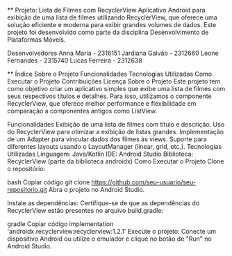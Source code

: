 ** Projeto: Lista de Filmes com RecyclerView
Aplicativo Android para exibição de uma lista de filmes utilizando RecyclerView, que oferece uma solução eficiente e moderna para exibir grandes volumes de dados. Este projeto foi desenvolvido como parte da disciplina Desenvolvimento de Plataformas Móveis.

Desenvolvedores
Anna Maria - 2316151
Jardiana Galvão - 2312660
Leone Fernandes - 2315740
Lucas Ferreira - 2312638

** Índice
Sobre o Projeto
Funcionalidades
Tecnologias Utilizadas
Como Executar o Projeto
Contribuições
Licença
Sobre o Projeto
Este projeto tem como objetivo criar um aplicativo simples que exibe uma lista de filmes com seus respectivos títulos e detalhes. Para isso, utilizamos o componente RecyclerView, que oferece melhor performance e flexibilidade em comparação a componentes antigos como ListView.

Funcionalidades
Exibição de uma lista de filmes com título e descrição.
Uso do RecyclerView para otimizar a exibição de listas grandes.
Implementação de um Adapter para vincular dados dos filmes às views.
Suporte para diferentes layouts usando o LayoutManager (linear, grid, etc.).
Tecnologias Utilizadas
Linguagem: Java/Kotlin
IDE: Android Studio
Biblioteca: RecyclerView (parte da biblioteca androidx)
Como Executar o Projeto
Clone o repositório:

bash
Copiar código
git clone https://github.com/seu-usuario/seu-repositorio.git
Abra o projeto no Android Studio.

Instale as dependências: Certifique-se de que as dependências do RecyclerView estão presentes no arquivo build.gradle:

gradle
Copiar código
implementation 'androidx.recyclerview:recyclerview:1.2.1'
Execute o projeto: Conecte um dispositivo Android ou utilize o emulador e clique no botão de "Run" no Android Studio.
